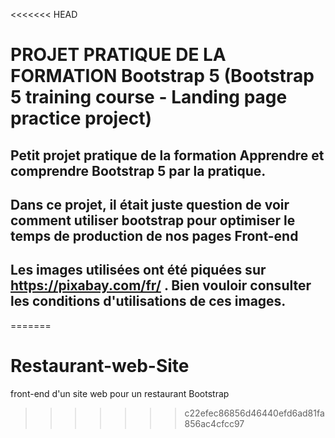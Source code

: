 <<<<<<< HEAD
# PROJET PRATIQUE DE LA FORMATION Bootstrap 5 (Bootstrap 5 training course - Landing page practice project)

## Petit projet pratique de la formation Apprendre et comprendre Bootstrap 5 par la pratique.
## Dans ce projet, il était juste question de voir comment utiliser bootstrap pour optimiser le temps de production de nos pages Front-end
## Les images utilisées ont été piquées sur https://pixabay.com/fr/ . Bien vouloir consulter les conditions d'utilisations de ces images.
=======
# Restaurant-web-Site
front-end d'un site web pour un restaurant Bootstrap 
>>>>>>> c22efec86856d46440efd6ad81fa856ac4cfcc97
